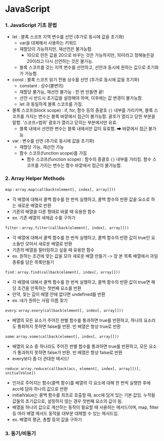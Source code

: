 # JavaScript

<h3> 1. JavaScript 기초 문법 </h3>

- let : 블록 스코프 지역 변수를 선언 (추가로 동시에 값을 초기화)
    - var을 대체해서 사용하는 키워드
    - 재할당이 가능하지만, 재선언은 불가능함.
        - 10으로 만든 값을 20으로 바꾸는 것은 가능하지만, 10이라고 정해놓은걸 20이라고 다시 선언하는 것은 불가능.
    - 블록 스코프를 갖는 지역 변수를 선언하고, 선언과 동시에 원하는 값으로 초기화가 가능함.
- const : 블록 스코프 읽기 전용 상수를 선언 (추가로 동시에 값을 초기화)
    - constant : 상수(불변의)
    - 재할당 불가능, 재선언 불가능 : 한 번 만들면 끝!
    - 선언 시 반드시 초기값을 설정해야 하며, 이후에는 값 변경이 불가능함.
    - let 과 동일하게 블록 스코프를 가짐.
- 블록 스코프(block scope) : if, for, 함수 등의 중괄호 `{}` 내부를 가리키며, 블록 스코프를 가지는 변수는 블록 바깥에서 접근이 불가능함. 괄호가 열리고 닫힌 부분을 말함. ‘스코프=범위’ 괄호가 열리고 닫히는 부분에서만 유효.
    - 블록 내에서 선언한 변수는 블록 내에서만 값이 유효함. ➡ 바깥에서 접근 불가능
- var : 변수를 선언 (추가로 동시에 값을 초기화)
    - 재할당 가능, 재선언 가능
    - 함수 스코프(function scope)를 가짐
        - 함수 스코프(function scope) : 함수의 중괄호 `{}` 내부를 가리킴. 함수 스코프를 가지는 변수는 함수 바깥에서 접근이 불가능함.


<h3> 2. Array Helper Methods </h3>

`map` : `array.map(callback(element[, index[, array]]))` <br>
- 각 배열에 대해서 콜백 함수를 한 번씩 실행하고, 콜백 함수의 반환 값을 요소로 하는 새로운 배열로 반환
- 기존의 배열을 다른 형태로 바꿀 때 유용한 함수
- ex. 기존 배열의 세제곱 수를 구하기

`filter` : `array.filter(callback(element[, index[, array]]))` <br>
- 각 배열에 대해서 콜백 함수를 한 번씩 실행하고, 콜백 함수의 반환 값이 true인 요소들만 모아서 새로운 배열로 반환
- 기존의 배열을 필터링하고 싶을 때 유용한 함수
- ex. 원하는 조건에 맞는 값을 모아 새로운 배열 만들기 -> 장 본 목록 배열에서 과일 종류를 담은 목록만들기

`find` : `array.find(callback(element[, index[, array]]))` <br>
- 각 배열에 대해서 콜백 함수를 한 번씩 실행하고, 콜백 함수의 반환 값이 true면 해당 조건을 만족하는 첫번째 요소를 반환
- 만약, 찾는 값이 배열 안에 없다면 undefined를 반환
- ex. 내가 원하는 사람 이름 찾기

`every`: `array.every(callback(element[, index[, array]]))` <br>
- 배열의 모든 요소가 주어진 판별 함수를 통과하면 true를 반환하고, 하나의 요소라도 통화하지 못하면 false를 반환. 빈 배열은 항상 true로 반환

`some`: `array.some(callback(element[, index[, array]]))` <br>
- 배열의 요소 중 하나라도 주어진 판별 함수를 통과하면 true를 반환하고, 모든 요소가 통과하지 못하면 false가 반환. 빈 배열은 항상 false로 반환
- every보다 좀 더 관대한 메서드!

`reduce`: `array.reduce(callback(acc, element[, index[, array]])[, initialValue])` <br>
- 인자로 주어지는 함수(콜백 함수)를 배열의 각 요소에 대해 한 번씩 실행한 후에 acc에 담아 하나의 값으로 반환
- initialValue는 콜백 함수를 최초로 호출할 때, acc에 담겨 있는 기본 값임. 누적될 값들의 초기값으로, 설정하지 않는 경우 첫번째 요소의 값이 됨.
- 배열을 하나의 값으로 계산하는 동작이 필요할 때 사용하는 메서드이며, map, filter 등 여러 배열 메서드 동작을 대부분 대체할 수 있는 메서드임.
- ex. 배열의 평균, 총합 등의 값을 구하기

<h3> 3. 동기/비동기 </h3>
